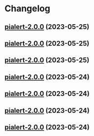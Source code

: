 # Changelog



## [pialert-2.0.0](https://github.com/truecharts/charts/compare/pialert-1.0.5...pialert-2.0.0) (2023-05-25)




## [pialert-2.0.0](https://github.com/truecharts/charts/compare/pialert-1.0.5...pialert-2.0.0) (2023-05-25)




## [pialert-2.0.0](https://github.com/truecharts/charts/compare/pialert-1.0.5...pialert-2.0.0) (2023-05-25)




## [pialert-2.0.0](https://github.com/truecharts/charts/compare/pialert-1.0.5...pialert-2.0.0) (2023-05-24)




## [pialert-2.0.0](https://github.com/truecharts/charts/compare/pialert-1.0.5...pialert-2.0.0) (2023-05-24)




## [pialert-2.0.0](https://github.com/truecharts/charts/compare/pialert-1.0.5...pialert-2.0.0) (2023-05-24)




## [pialert-2.0.0](https://github.com/truecharts/charts/compare/pialert-1.0.5...pialert-2.0.0) (2023-05-24)

